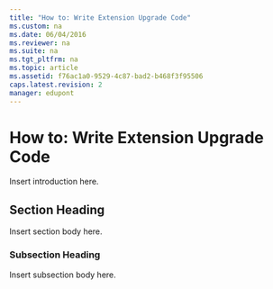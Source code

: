 ```yaml
---
title: "How to: Write Extension Upgrade Code"
ms.custom: na
ms.date: 06/04/2016
ms.reviewer: na
ms.suite: na
ms.tgt_pltfrm: na
ms.topic: article
ms.assetid: f76ac1a0-9529-4c87-bad2-b468f3f95506
caps.latest.revision: 2
manager: edupont
---
```

# How to: Write Extension Upgrade Code
Insert introduction here.  
  
## Section Heading  
 Insert section body here.  
  
### Subsection Heading  
 Insert subsection body here.